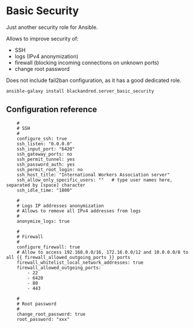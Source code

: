 Basic Security
==============

Just another security role for Ansible.

Allows to improve security of:
- SSH
- logs (IPv4 anonymization)
- firewall (blocking incoming connections on unknown ports)
- change root password

Does not include fail2ban configuration, as it has a good dedicated role.

```bash
ansible-galaxy install blackandred.server_basic_security
```

Configuration reference
-----------------------

```yamlex
    #
    # SSH
    #
    configure_ssh: true
    ssh_listen: "0.0.0.0"
    ssh_input_port: "6420"
    ssh_gateway_ports: no
    ssh_permit_tunnel: yes
    ssh_password_auth: yes
    ssh_permit_root_login: no
    ssh_host_title: "International Workers Association server"
    ssh_allow_only_specific_users: ""   # type user names here, separated by [space] character
    ssh_idle_time: "1800"

    #
    # Logs IP addresses anonymization
    # Allows to remove all IPv4 addresses from logs
    #
    anonymize_logs: true

    #
    # Firewall
    #
    configure_firewall: true
    # Allow to access 192.168.0.0/16, 172.16.0.0/12 and 10.0.0.0/8 to all {{ firewall_allowed_outgoing_ports }} ports
    firewall_whitelist_local_network_addresses: true 
    firewall_allowed_outgoing_ports:
        - 22
        - 6420
        - 80
        - 443

    #
    # Root password
    #
    change_root_password: true
    root_password: "xxx"
```

